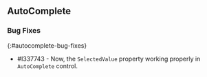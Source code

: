 ## AutoComplete

### Bug Fixes
{:#autocomplete-bug-fixes}

* \#I337743 - Now, the `SelectedValue` property working properly in `AutoComplete` control.